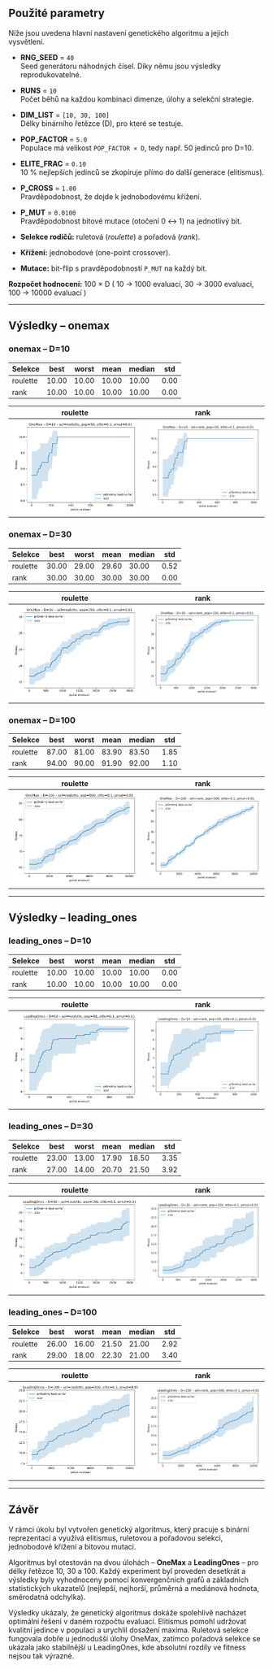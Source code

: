 ## Použité parametry
Níže jsou uvedena hlavní nastavení genetického algoritmu a jejich vysvětlení.

- **RNG_SEED** = `40`  
  Seed generátoru náhodných čísel. Díky němu jsou výsledky reprodukovatelné.
- **RUNS** = `10`  
  Počet běhů na každou kombinaci dimenze, úlohy a selekční strategie.
- **DIM_LIST** = `[10, 30, 100]`  
  Délky binárního řetězce (D), pro které se testuje.
- **POP_FACTOR** = `5.0`  
  Populace má velikost `POP_FACTOR × D`, tedy např. 50 jedinců pro D=10.
- **ELITE_FRAC** = `0.10`  
  10 % nejlepších jedinců se zkopíruje přímo do další generace (elitismus).
- **P_CROSS** = `1.00`  
  Pravděpodobnost, že dojde k jednobodovému křížení.
- **P_MUT** = `0.0100`  
  Pravděpodobnost bitové mutace (otočení 0 ↔ 1) na jednotlivý bit.

- **Selekce rodičů:** ruletová (*roulette*) a pořadová (*rank*).
- **Křížení:** jednobodové (one-point crossover).
- **Mutace:** bit-flip s pravděpodobností `P_MUT` na každý bit.

**Rozpočet hodnocení:** 100 × D ( 10 → 1000 evaluací, 30 → 3000 evaluací, 100 → 10000 evaluací )

---

## Výsledky – onemax

### onemax – D=10

| Selekce | best | worst | mean | median | std |
|---------|------|-------|------|--------|-----|
| roulette | 10.00 | 10.00 | 10.00 | 10.00 | 0.00 |
| rank | 10.00 | 10.00 | 10.00 | 10.00 | 0.00 |

| roulette | rank |
| --- | --- |
| ![roulette](charts/onemax/10/roulette.png) | ![rank](charts/onemax/10/rank.png) |

### onemax – D=30

| Selekce | best | worst | mean | median | std |
|---------|------|-------|------|--------|-----|
| roulette | 30.00 | 29.00 | 29.60 | 30.00 | 0.52 |
| rank | 30.00 | 30.00 | 30.00 | 30.00 | 0.00 |

| roulette | rank |
| --- | --- |
| ![roulette](charts/onemax/30/roulette.png) | ![rank](charts/onemax/30/rank.png) |

### onemax – D=100

| Selekce | best | worst | mean | median | std |
|---------|------|-------|------|--------|-----|
| roulette | 87.00 | 81.00 | 83.90 | 83.50 | 1.85 |
| rank | 94.00 | 90.00 | 91.90 | 92.00 | 1.10 |

| roulette | rank |
| --- | --- |
| ![roulette](charts/onemax/100/roulette.png) | ![rank](charts/onemax/100/rank.png) |


---

## Výsledky – leading_ones

### leading_ones – D=10

| Selekce | best | worst | mean | median | std |
|---------|------|-------|------|--------|-----|
| roulette | 10.00 | 10.00 | 10.00 | 10.00 | 0.00 |
| rank | 10.00 | 10.00 | 10.00 | 10.00 | 0.00 |

| roulette | rank |
| --- | --- |
| ![roulette](charts/leading_ones/10/roulette.png) | ![rank](charts/leading_ones/10/rank.png) |

### leading_ones – D=30

| Selekce | best | worst | mean | median | std |
|---------|------|-------|------|--------|-----|
| roulette | 23.00 | 13.00 | 17.90 | 18.50 | 3.35 |
| rank | 27.00 | 14.00 | 20.70 | 21.50 | 3.92 |

| roulette | rank |
| --- | --- |
| ![roulette](charts/leading_ones/30/roulette.png) | ![rank](charts/leading_ones/30/rank.png) |

### leading_ones – D=100

| Selekce | best | worst | mean | median | std |
|---------|------|-------|------|--------|-----|
| roulette | 26.00 | 16.00 | 21.50 | 21.00 | 2.92 |
| rank | 29.00 | 18.00 | 22.30 | 21.00 | 3.40 |

| roulette | rank |
| --- | --- |
| ![roulette](charts/leading_ones/100/roulette.png) | ![rank](charts/leading_ones/100/rank.png) |


---

## Závěr

V rámci úkolu byl vytvořen genetický algoritmus, který pracuje s binární reprezentací a využívá elitismus, ruletovou a pořadovou selekci, jednobodové křížení a bitovou mutaci.

Algoritmus byl otestován na dvou úlohách – **OneMax** a **LeadingOnes** – pro délky řetězce 10, 30 a 100. Každý experiment byl proveden desetkrát a výsledky byly vyhodnoceny pomocí konvergenčních grafů a základních statistických ukazatelů (nejlepší, nejhorší, průměrná a mediánová hodnota, směrodatná odchylka).

Výsledky ukázaly, že genetický algoritmus dokáže spolehlivě nacházet optimální řešení v daném rozpočtu evaluací. Elitismus pomohl udržovat kvalitní jedince v populaci a urychlil dosažení maxima. Ruletová selekce fungovala dobře u jednodušší úlohy OneMax, zatímco pořadová selekce se ukázala jako stabilnější u LeadingOnes, kde absolutní rozdíly ve fitness nejsou tak výrazné.

